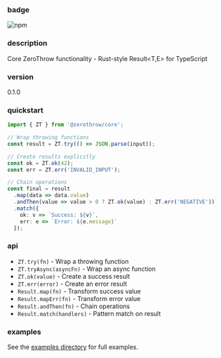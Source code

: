 ### badge
![npm](https://img.shields.io/npm/v/@zerothrow/core)

### description
Core ZeroThrow functionality - Rust-style Result<T,E> for TypeScript

### version
0.1.0

### quickstart
```typescript
import { ZT } from '@zerothrow/core';

// Wrap throwing functions
const result = ZT.try(() => JSON.parse(input));

// Create results explicitly
const ok = ZT.ok(42);
const err = ZT.err('INVALID_INPUT');

// Chain operations
const final = result
  .map(data => data.value)
  .andThen(value => value > 0 ? ZT.ok(value) : ZT.err('NEGATIVE'))
  .match({
    ok: v => `Success: ${v}`,
    err: e => `Error: ${e.message}`
  });
```

### api
- `ZT.try(fn)` - Wrap a throwing function
- `ZT.tryAsync(asyncFn)` - Wrap an async function
- `ZT.ok(value)` - Create a success result
- `ZT.err(error)` - Create an error result
- `Result.map(fn)` - Transform success value
- `Result.mapErr(fn)` - Transform error value
- `Result.andThen(fn)` - Chain operations
- `Result.match(handlers)` - Pattern match on result

### examples
See the [examples directory](https://github.com/zerothrow/zerothrow/tree/main/examples) for full examples.
